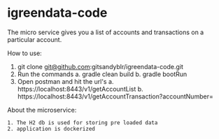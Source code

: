 # igreendata-code

The micro service gives you a list of accounts and transactions on a particular account.

How to use:

1. git clone git@github.com:gitsandyblr/igreendata-code.git
2. Run the commands
    a. gradle clean build
    b. gradle bootRun
3. Open postman and hit the url's
    a. https://localhost:8443/v1/getAccountList
    b. https://localhost:8443/v1/getAccountTransaction?accountNumber=<accountnumber>
    


About the microservice:

    1. The H2 db is used for storing pre loaded data
    2. application is dockerized       
    